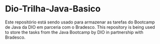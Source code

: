 # Dio-Trilha-Java-Basico
Este repositório está sendo usado para armazenar as tarefas do Bootcamp de Java da DIO em parceria com o Bradesco. This repository is being used to store the tasks from the Java Bootcamp by DIO in partnership with Bradesco.
